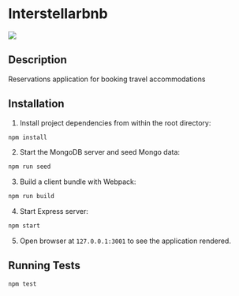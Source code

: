 # Interstellarbnb

![](https://i.imgur.com/6hY2VpA.gif)

## Description

Reservations application for booking travel accommodations

## Installation

1. Install project dependencies from within the root directory:

```sh
npm install
```

2. Start the MongoDB server and seed Mongo data:
```sh
npm run seed
```

3. Build a client bundle with Webpack:
```sh
npm run build
```

4. Start Express server:
```sh
npm start
```

5. Open browser at `127.0.0.1:3001` to see the application rendered.


## Running Tests

```sh
npm test
```
